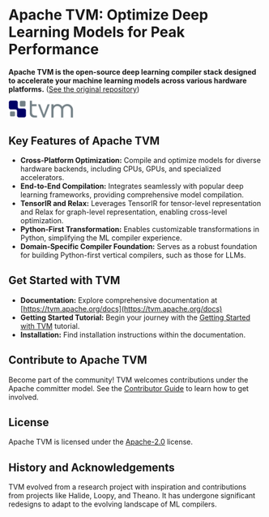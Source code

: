 # Apache TVM: Optimize Deep Learning Models for Peak Performance

**Apache TVM is the open-source deep learning compiler stack designed to accelerate your machine learning models across various hardware platforms.** ([See the original repository](https://github.com/apache/tvm))

<img src="https://raw.githubusercontent.com/apache/tvm-site/main/images/logo/tvm-logo-small.png" alt="TVM Logo" width="128"/>

## Key Features of Apache TVM

*   **Cross-Platform Optimization:** Compile and optimize models for diverse hardware backends, including CPUs, GPUs, and specialized accelerators.
*   **End-to-End Compilation:**  Integrates seamlessly with popular deep learning frameworks, providing comprehensive model compilation.
*   **TensorIR and Relax:** Leverages TensorIR for tensor-level representation and Relax for graph-level representation, enabling cross-level optimization.
*   **Python-First Transformation:**  Enables customizable transformations in Python, simplifying the ML compiler experience.
*   **Domain-Specific Compiler Foundation:** Serves as a robust foundation for building Python-first vertical compilers, such as those for LLMs.

## Get Started with TVM

*   **Documentation:** Explore comprehensive documentation at [https://tvm.apache.org/docs](https://tvm.apache.org/docs)
*   **Getting Started Tutorial:** Begin your journey with the  [Getting Started with TVM](https://tvm.apache.org/docs/get_started/overview.html) tutorial.
*   **Installation:**  Find installation instructions within the documentation.

## Contribute to Apache TVM

Become part of the community! TVM welcomes contributions under the Apache committer model.  See the [Contributor Guide](https://tvm.apache.org/docs/contribute/) to learn how to get involved.

## License

Apache TVM is licensed under the [Apache-2.0](LICENSE) license.

## History and Acknowledgements

TVM evolved from a research project with inspiration and contributions from projects like Halide, Loopy, and Theano. It has undergone significant redesigns to adapt to the evolving landscape of ML compilers.